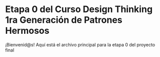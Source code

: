 # Etapa 0 del Curso Design Thinking 1ra Generación de Patrones Hermosos

¡Bienvenid@s!
Aquí está el archivo principal para la etapa 0 del proyecto final
